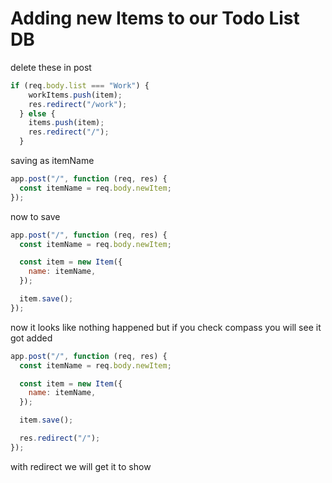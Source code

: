 # Adding new Items to our Todo List DB

delete these in post

```js
if (req.body.list === "Work") {
    workItems.push(item);
    res.redirect("/work");
  } else {
    items.push(item);
    res.redirect("/");
  }
```

saving as itemName

```js
app.post("/", function (req, res) {
  const itemName = req.body.newItem;
});
```

now to save

```js
app.post("/", function (req, res) {
  const itemName = req.body.newItem;

  const item = new Item({
    name: itemName,
  });

  item.save();
});
```

now it looks like nothing happened but if you check compass you will see it got added

```js
app.post("/", function (req, res) {
  const itemName = req.body.newItem;

  const item = new Item({
    name: itemName,
  });

  item.save();

  res.redirect("/");
});
```

with redirect we will get it to show